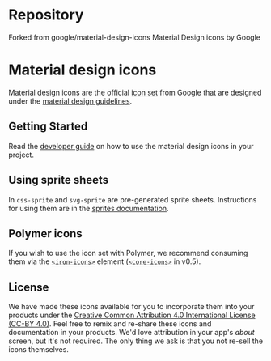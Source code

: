 # Repository
Forked from google/material-design-icons
Material Design icons by Google

# Material design icons

Material design icons are the official [icon set](http://www.google.com/design/spec/style/icons.html#icons-system-icons) from Google that are designed under the [material design guidelines](http://www.google.com/design/spec).

## Getting Started

Read the [developer guide](http://google.github.io/material-design-icons/) on how to use the material design icons in your project.

## Using sprite sheets

In `css-sprite` and `svg-sprite` are pre-generated sprite sheets. Instructions for using them are in the [sprites documentation](https://github.com/google/material-design-icons/tree/master/sprites).

## Polymer icons

If you wish to use the icon set with Polymer, we recommend consuming them via the [`<iron-icons>`](https://github.com/polymerelements/iron-icons) element ([`<core-icons>`](https://github.com/Polymer/core-icons) in v0.5).

## License

We have made these icons available for you to incorporate them into your products under the [Creative Common Attribution 4.0 International License (CC-BY 4.0)](http://creativecommons.org/licenses/by/4.0/). Feel free to remix and re-share these icons and documentation in your
products.  We'd love attribution in your app's *about* screen, but it's not required. The only thing we ask is that you not re-sell
the icons themselves.

